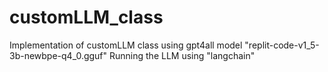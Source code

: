 # customLLM_class
Implementation of customLLM class using gpt4all model "replit-code-v1_5-3b-newbpe-q4_0.gguf"
Running the LLM using "langchain"

